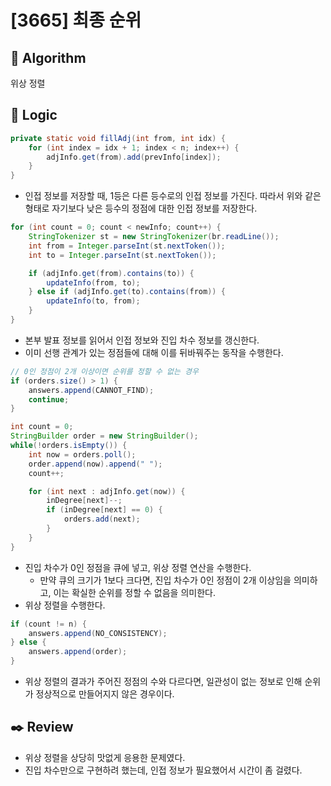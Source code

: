 # [3665] 최종 순위

## :pushpin: **Algorithm**

위상 정렬

## :round_pushpin: **Logic**

```java
private static void fillAdj(int from, int idx) {
    for (int index = idx + 1; index < n; index++) {
        adjInfo.get(from).add(prevInfo[index]);
    }
}
```

- 인접 정보를 저장할 때, 1등은 다른 등수로의 인접 정보를 가진다. 따라서 위와 같은 형태로 자기보다 낮은 등수의 정점에 대한 인접 정보를 저장한다.

```java
for (int count = 0; count < newInfo; count++) {
    StringTokenizer st = new StringTokenizer(br.readLine());
    int from = Integer.parseInt(st.nextToken());
    int to = Integer.parseInt(st.nextToken());

    if (adjInfo.get(from).contains(to)) {
        updateInfo(from, to);
    } else if (adjInfo.get(to).contains(from)) {
        updateInfo(to, from);
    }
}
```

- 본부 발표 정보를 읽어서 인접 정보와 진입 차수 정보를 갱신한다.
- 이미 선행 관계가 있는 정점들에 대해 이를 뒤바꿔주는 동작을 수행한다.

```java
// 0인 정점이 2개 이상이면 순위를 정할 수 없는 경우
if (orders.size() > 1) {
    answers.append(CANNOT_FIND);
    continue;
}

int count = 0;
StringBuilder order = new StringBuilder();
while(!orders.isEmpty()) {
    int now = orders.poll();
    order.append(now).append(" ");
    count++;

    for (int next : adjInfo.get(now)) {
        inDegree[next]--;
        if (inDegree[next] == 0) {
            orders.add(next);
        }
    }
}
```

- 진입 차수가 0인 정점을 큐에 넣고, 위상 정렬 연산을 수행한다.
  - 만약 큐의 크기가 1보다 크다면, 진입 차수가 0인 정점이 2개 이상임을 의미하고, 이는 확실한 순위를 정할 수 없음을 의미한다.
- 위상 정렬을 수행한다.

```java
if (count != n) {
    answers.append(NO_CONSISTENCY);
} else {
    answers.append(order);
}
```

- 위상 정렬의 결과가 주어진 정점의 수와 다르다면, 일관성이 없는 정보로 인해 순위가 정상적으로 만들어지지 않은 경우이다.

## :black_nib: **Review**
- 위상 정렬을 상당히 맛없게 응용한 문제였다.
- 진입 차수만으로 구현하려 했는데, 인접 정보가 필요했어서 시간이 좀 걸렸다.
